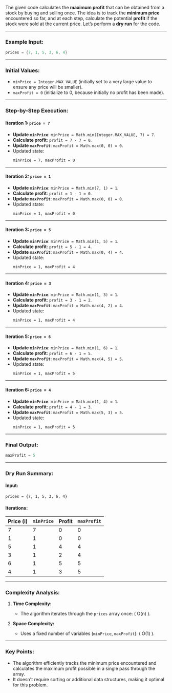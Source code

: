 The given code calculates the **maximum profit** that can be obtained from a stock by buying and selling once. The idea is to track the **minimum price** encountered so far, and at each step, calculate the potential **profit** if the stock were sold at the current price. Let’s perform a **dry run** for the code.

---

### Example Input:
```java
prices = {7, 1, 5, 3, 6, 4}
```

---

### Initial Values:
- `minPrice = Integer.MAX_VALUE` (initially set to a very large value to ensure any price will be smaller).
- `maxProfit = 0` (initialize to 0, because initially no profit has been made).

---

### Step-by-Step Execution:

#### **Iteration 1: `price = 7`**
- **Update `minPrice`**: `minPrice = Math.min(Integer.MAX_VALUE, 7) = 7`.
- **Calculate profit**: `profit = 7 - 7 = 0`.
- **Update `maxProfit`**: `maxProfit = Math.max(0, 0) = 0`.
- Updated state:  
  ```plaintext
  minPrice = 7, maxProfit = 0
  ```

---

#### **Iteration 2: `price = 1`**
- **Update `minPrice`**: `minPrice = Math.min(7, 1) = 1`.
- **Calculate profit**: `profit = 1 - 1 = 0`.
- **Update `maxProfit`**: `maxProfit = Math.max(0, 0) = 0`.
- Updated state:  
  ```plaintext
  minPrice = 1, maxProfit = 0
  ```

---

#### **Iteration 3: `price = 5`**
- **Update `minPrice`**: `minPrice = Math.min(1, 5) = 1`.
- **Calculate profit**: `profit = 5 - 1 = 4`.
- **Update `maxProfit`**: `maxProfit = Math.max(0, 4) = 4`.
- Updated state:  
  ```plaintext
  minPrice = 1, maxProfit = 4
  ```

---

#### **Iteration 4: `price = 3`**
- **Update `minPrice`**: `minPrice = Math.min(1, 3) = 1`.
- **Calculate profit**: `profit = 3 - 1 = 2`.
- **Update `maxProfit`**: `maxProfit = Math.max(4, 2) = 4`.
- Updated state:  
  ```plaintext
  minPrice = 1, maxProfit = 4
  ```

---

#### **Iteration 5: `price = 6`**
- **Update `minPrice`**: `minPrice = Math.min(1, 6) = 1`.
- **Calculate profit**: `profit = 6 - 1 = 5`.
- **Update `maxProfit`**: `maxProfit = Math.max(4, 5) = 5`.
- Updated state:  
  ```plaintext
  minPrice = 1, maxProfit = 5
  ```

---

#### **Iteration 6: `price = 4`**
- **Update `minPrice`**: `minPrice = Math.min(1, 4) = 1`.
- **Calculate profit**: `profit = 4 - 1 = 3`.
- **Update `maxProfit`**: `maxProfit = Math.max(5, 3) = 5`.
- Updated state:  
  ```plaintext
  minPrice = 1, maxProfit = 5
  ```

---

### Final Output:
```java
maxProfit = 5
```

---

### Dry Run Summary:

#### Input:
```plaintext
prices = {7, 1, 5, 3, 6, 4}
```

#### Iterations:
| Price \(i\) | `minPrice` | Profit | `maxProfit` |
|-------------|------------|--------|-------------|
| 7           | 7          | 0      | 0           |
| 1           | 1          | 0      | 0           |
| 5           | 1          | 4      | 4           |
| 3           | 1          | 2      | 4           |
| 6           | 1          | 5      | 5           |
| 4           | 1          | 3      | 5           |

---

### Complexity Analysis:

1. **Time Complexity:**
   - The algorithm iterates through the `prices` array once: \( O(n) \).

2. **Space Complexity:**
   - Uses a fixed number of variables (`minPrice`, `maxProfit`): \( O(1) \).

---

### Key Points:
- The algorithm efficiently tracks the minimum price encountered and calculates the maximum profit possible in a single pass through the array.
- It doesn't require sorting or additional data structures, making it optimal for this problem.